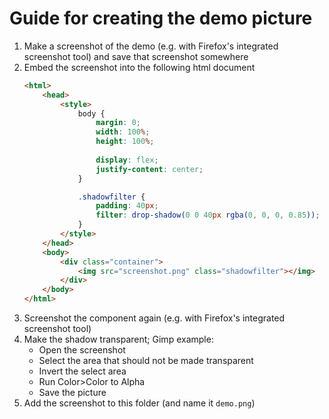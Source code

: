 # Guide for creating the demo picture

1. Make a screenshot of the demo (e.g. with Firefox's integrated screenshot tool) and save that screenshot somewhere
2. Embed the screenshot into the following html document 
    ```html
    <html>
        <head>
            <style>
                body {
                    margin: 0;
                    width: 100%;
                    height: 100%;
                    
                    display: flex;
                    justify-content: center;
                }

                .shadowfilter {
                    padding: 40px;
                    filter: drop-shadow(0 0 40px rgba(0, 0, 0, 0.85));
                }
            </style>
        </head>
        <body>
            <div class="container">
                <img src="screenshot.png" class="shadowfilter"></img>
            </div>
        </body>
    </html>
    ```
3. Screenshot the component again (e.g. with Firefox's integrated screenshot tool)
4. Make the shadow transparent; Gimp example:
    * Open the screenshot
    * Select the area that should not be made transparent
    * Invert the select area 
    * Run Color>Color to Alpha
    * Save the picture
5. Add the screenshot to this folder (and name it ``demo.png``)